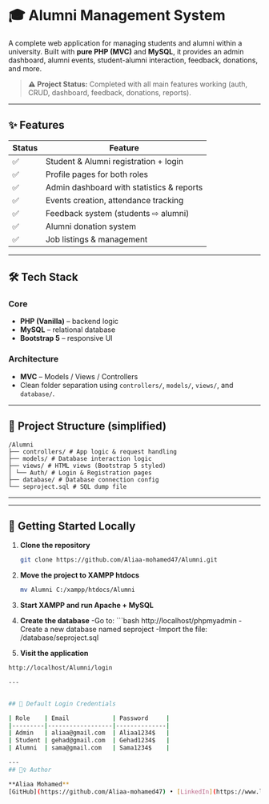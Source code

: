 # 🎓 Alumni Management System

A complete web application for managing students and alumni within a university. Built with **pure PHP (MVC)** and **MySQL**, it provides an admin dashboard, alumni events, student-alumni interaction, feedback, donations, and more.

> **⚠️ Project Status:** Completed with all main features working (auth, CRUD, dashboard, feedback, donations, reports).

---

## ✨ Features

| Status | Feature |
|--------|---------|
| ✅ | Student & Alumni registration + login |
| ✅ | Profile pages for both roles |
| ✅ | Admin dashboard with statistics & reports |
| ✅ | Events creation, attendance tracking |
| ✅ | Feedback system (students ⇨ alumni) |
| ✅ | Alumni donation system |
| ✅ | Job listings & management |

---

## 🛠️ Tech Stack

### Core
- **PHP (Vanilla)** – backend logic
- **MySQL** – relational database
- **Bootstrap 5** – responsive UI

### Architecture
- **MVC** – Models / Views / Controllers
- Clean folder separation using `controllers/`, `models/`, `views/`, and `database/`.

---

## 📁 Project Structure (simplified)
````
/Alumni
├── controllers/ # App logic & request handling
├── models/ # Database interaction logic
├── views/ # HTML views (Bootstrap 5 styled)
│ └── Auth/ # Login & Registration pages
├── database/ # Database connection config
└── seproject.sql # SQL dump file
````


---


---

## 🚀 Getting Started Locally

1. **Clone the repository**
   ```bash
   git clone https://github.com/Aliaa-mohamed47/Alumni.git

 2. **Move the project to XAMPP htdocs**
    ```bash
    mv Alumni C:/xampp/htdocs/Alumni

 4. **Start XAMPP and run Apache + MySQL**

 5. **Create the database**
-Go to:   ```bash
 http://localhost/phpmyadmin
-Create a new database named seproject
-Import the file: /database/seproject.sql

 7. **Visit the application**
   ```bash
   http://localhost/Alumni/login

---


## 🔐 Default Login Credentials

| Role    | Email            | Password     |
|---------|------------------|--------------|
| Admin   | aliaa@gmail.com  | Aliaa1234$   |
| Student | gehad@gmail.com  | Gehad1234$   |
| Alumni  | sama@gmail.com   | Sama1234$    |

---
## 🙋‍♀️ Author

**Aliaa Mohamed** 
[GitHub](https://github.com/Aliaa-mohamed47) • [LinkedIn](https://www.linkedin.com/in/aliaa-mohamed-abdo/)


